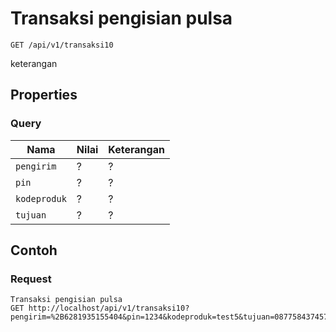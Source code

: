 # Transaksi pengisian pulsa
```http
GET /api/v1/transaksi10
```
keterangan
## Properties
### Query
Nama  | Nilai | Keterangan
--- | --- | ---
<code>pengirim</code> | ? | ?
<code>pin</code> | ? | ?
<code>kodeproduk</code> | ? | ?
<code>tujuan</code> | ? | ?

## Contoh

### Request
```http
Transaksi pengisian pulsa
GET http://localhost/api/v1/transaksi10?pengirim=%2B6281935155404&pin=1234&kodeproduk=test5&tujuan=087758437457
```
